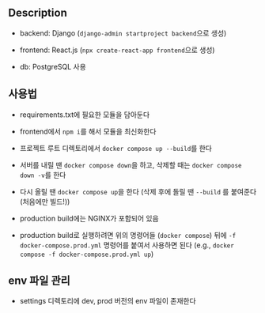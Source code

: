 
## Description

- backend: Django (`django-admin startproject backend`으로 생성)

- frontend: React.js (`npx create-react-app frontend`으로 생성)

- db: PostgreSQL 사용

## 사용법

- requirements.txt에 필요한 모듈을 담아둔다

- frontend에서 `npm i`를 해서 모듈을 최신화한다

- 프로젝트 루트 디렉토리에서 `docker compose up --build`를 한다

- 서버를 내릴 땐 `docker compose down`을 하고, 삭제할 때는 `docker compose down -v`를 한다

- 다시 올릴 땐 `docker compose up`을 한다 (삭제 후에 돌릴 땐 `--build` 를 붙여준다 (처음에만 빌드!))

- production build에는 NGINX가 포함되어 있음

- production build로 실행하려면 위의 명령어들 (`docker compose`) 뒤에 `-f docker-compose.prod.yml` 명령어를 붙여서 사용하면 된다 (e.g., `docker compose -f docker-compose.prod.yml up`)

## env 파일 관리

- settings 디렉토리에 dev, prod 버전의 env 파일이 존재한다
